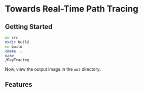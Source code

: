 # Towards Real-Time Path Tracing

## Getting Started
```bash
cd src
mkdir build
cd build
cmake ..
make
/RayTracing
```

Now, view the output image in the `out` directory.

## Features